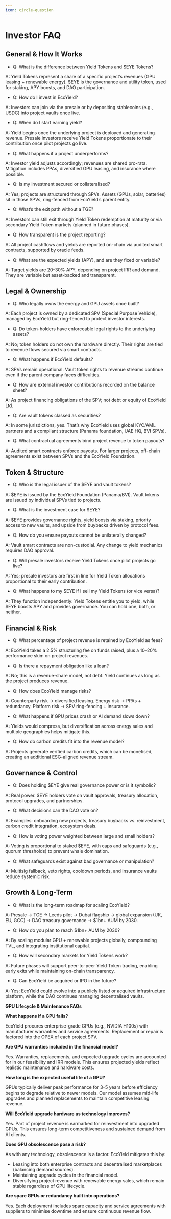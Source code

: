 ```yaml
---
icon: circle-question
---
```


# Investor FAQ

## General & How It Works

* Q: What is the difference between Yield Tokens and $EYE Tokens?

A: Yield Tokens represent a share of a specific project’s revenues (GPU leasing + renewable energy). $EYE is the governance and utility token, used for staking, APY boosts, and DAO participation.

* Q: How do I invest in EcoYield?

A: Investors can join via the presale or by depositing stablecoins (e.g., USDC) into project vaults once live.

* Q: When do I start earning yield?

A: Yield begins once the underlying project is deployed and generating revenue. Presale investors receive Yield Tokens proportionate to their contribution once pilot projects go live.

* Q: What happens if a project underperforms?

A: Investor yield adjusts accordingly; revenues are shared pro-rata. Mitigation includes PPAs, diversified GPU leasing, and insurance where possible.

* Q: Is my investment secured or collateralised?

A: Yes; projects are structured through SPVs. Assets (GPUs, solar, batteries) sit in those SPVs, ring-fenced from EcoYield’s parent entity.

* Q: What’s the exit path without a TGE?

A: Investors can still exit through Yield Token redemption at maturity or via secondary Yield Token markets (planned in future phases).

* Q: How transparent is the project reporting?

A: All project cashflows and yields are reported on-chain via audited smart contracts, supported by oracle feeds.

* Q: What are the expected yields (APY), and are they fixed or variable?

A: Target yields are 20–30% APY, depending on project IRR and demand. They are variable but asset-backed and transparent.

## Legal & Ownership

* Q: Who legally owns the energy and GPU assets once built?

A: Each project is owned by a dedicated SPV (Special Purpose Vehicle), managed by EcoYield but ring-fenced to protect investor interests.

* Q: Do token-holders have enforceable legal rights to the underlying assets?

A: No; token holders do not own the hardware directly. Their rights are tied to revenue flows secured via smart contracts.

* Q: What happens if EcoYield defaults?

A: SPVs remain operational. Vault token rights to revenue streams continue even if the parent company faces difficulties.

* Q: How are external investor contributions recorded on the balance sheet?

A: As project financing obligations of the SPV; not debt or equity of EcoYield Ltd.

* Q: Are vault tokens classed as securities?

A: In some jurisdictions, yes. That’s why EcoYield uses global KYC/AML partners and a compliant structure (Panama foundation, UAE HQ, BVI SPVs).

* Q: What contractual agreements bind project revenue to token payouts?

A: Audited smart contracts enforce payouts. For larger projects, off-chain agreements exist between SPVs and the EcoYield Foundation.

## Token & Structure

* Q: Who is the legal issuer of the $EYE and vault tokens?

A: $EYE is issued by the EcoYield Foundation (Panama/BVI). Vault tokens are issued by individual SPVs tied to projects.

* Q: What is the investment case for $EYE?

A: $EYE provides governance rights, yield boosts via staking, priority access to new vaults, and upside from buybacks driven by protocol fees.

* Q: How do you ensure payouts cannot be unilaterally changed?

A: Vault smart contracts are non-custodial. Any change to yield mechanics requires DAO approval.

* Q: Will presale investors receive Yield Tokens once pilot projects go live?

A: Yes; presale investors are first in line for Yield Token allocations proportional to their early contribution.

* Q: What happens to my $EYE if I sell my Yield Tokens (or vice versa)?

A: They function independently: Yield Tokens entitle you to yield, while $EYE boosts APY and provides governance. You can hold one, both, or neither.

## Financial & Risk

* Q: What percentage of project revenue is retained by EcoYield as fees?

A: EcoYield takes a 2.5% structuring fee on funds raised, plus a 10–20% performance skim on project revenues.

* Q: Is there a repayment obligation like a loan?

A: No; this is a revenue-share model, not debt. Yield continues as long as the project produces revenue.

* Q: How does EcoYield manage risks?

A: Counterparty risk → diversified leasing. Energy risk → PPAs + redundancy. Platform risk → SPV ring-fencing + insurance.

* Q: What happens if GPU prices crash or AI demand slows down?

A: Yields would compress, but diversification across energy sales and multiple geographies helps mitigate this.

* Q: How do carbon credits fit into the revenue model?

A: Projects generate verified carbon credits, which can be monetised, creating an additional ESG-aligned revenue stream.

## Governance & Control

* Q: Does holding $EYE give real governance power or is it symbolic?

A: Real power. $EYE holders vote on vault approvals, treasury allocation, protocol upgrades, and partnerships.

* Q: What decisions can the DAO vote on?

A: Examples: onboarding new projects, treasury buybacks vs. reinvestment, carbon credit integration, ecosystem deals.

* Q: How is voting power weighted between large and small holders?

A: Voting is proportional to staked $EYE, with caps and safeguards (e.g., quorum thresholds) to prevent whale domination.

* Q: What safeguards exist against bad governance or manipulation?

A: Multisig fallback, veto rights, cooldown periods, and insurance vaults reduce systemic risk.

## Growth & Long-Term

* Q: What is the long-term roadmap for scaling EcoYield?

A: Presale → TGE → Leeds pilot → Dubai flagship → global expansion (UK, EU, GCC) → DAO treasury governance → $1bn+ AUM by 2030.

* Q: How do you plan to reach $1bn+ AUM by 2030?

A: By scaling modular GPU + renewable projects globally, compounding TVL, and integrating institutional capital.

* Q: How will secondary markets for Yield Tokens work?

A: Future phases will support peer-to-peer Yield Token trading, enabling early exits while maintaining on-chain transparency.

* Q: Can EcoYield be acquired or IPO in the future?

A: Yes; EcoYield could evolve into a publicly listed or acquired infrastructure platform, while the DAO continues managing decentralised vaults.

**GPU Lifecycle & Maintenance FAQs**

**What happens if a GPU fails?**

EcoYield procures enterprise-grade GPUs (e.g., NVIDIA H100s) with manufacturer warranties and service agreements. Replacement or repair is factored into the OPEX of each project SPV.

**Are GPU warranties included in the financial model?**

Yes. Warranties, replacements, and expected upgrade cycles are accounted for in our feasibility and IRR models. This ensures projected yields reflect realistic maintenance and hardware costs.

**How long is the expected useful life of a GPU?**

GPUs typically deliver peak performance for 3–5 years before efficiency begins to degrade relative to newer models. Our model assumes mid-life upgrades and planned replacements to maintain competitive leasing revenue.

**Will EcoYield upgrade hardware as technology improves?**

Yes. Part of project revenue is earmarked for reinvestment into upgraded GPUs. This ensures long-term competitiveness and sustained demand from AI clients.

**Does GPU obsolescence pose a risk?**

As with any technology, obsolescence is a factor. EcoYield mitigates this by:

* Leasing into both enterprise contracts and decentralised marketplaces (balancing demand sources).
* Maintaining upgrade cycles in the financial model.
* Diversifying project revenue with renewable energy sales, which remain stable regardless of GPU lifecycle.

**Are spare GPUs or redundancy built into operations?**

Yes. Each deployment includes spare capacity and service agreements with suppliers to minimise downtime and ensure continuous revenue flow.
